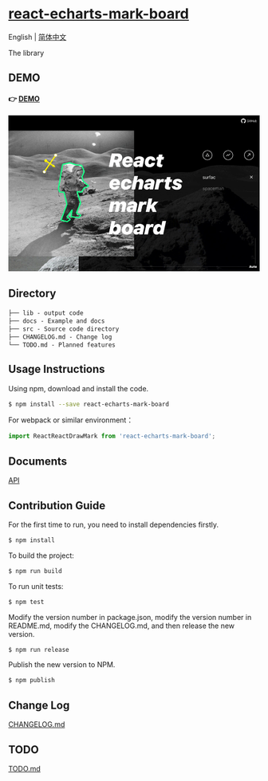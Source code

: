 # [react-echarts-mark-board](https://github.com/aute/react-echarts-mark-board)

English | [简体中文](./README.zh-CN.md)

The library

## DEMO
#### 👉 [DEMO](https://aute.github.io/react-echarts-mark-board)
![demo](./demo.gif)

## Directory
```
├── lib - output code
├── docs - Example and docs
├── src - Source code directory
├── CHANGELOG.md - Change log
└── TODO.md - Planned features
```

## Usage Instructions

Using npm, download and install the code. 

```bash
$ npm install --save react-echarts-mark-board
```

For webpack or similar environment：

```js
import ReactReactDrawMark from 'react-echarts-mark-board';
```


## Documents
[API](./api.md)

## Contribution Guide


For the first time to run, you need to install dependencies firstly.

```bash
$ npm install
```

To build the project:

```bash
$ npm run build
```

To run unit tests:

```bash
$ npm test
```

Modify the version number in package.json, modify the version number in README.md, modify the CHANGELOG.md, and then release the new version.

```bash
$ npm run release
```

Publish the new version to NPM.

```bash
$ npm publish
```


## Change Log
[CHANGELOG.md](./CHANGELOG.md)

## TODO
[TODO.md](./TODO.md)

